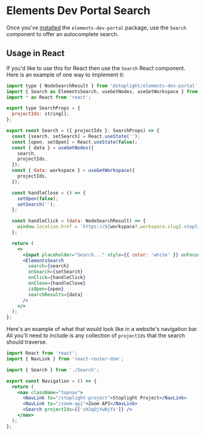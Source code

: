 # Elements Dev Portal Search

Once you've [installed](https://github.com/stoplightio/elements) the `elements-dev-portal` package, use the `Search` component to offer an autocomplete search.

## Usage in React

If you'd like to use this for React then use the `Search` React component. Here is an example of one way to implement it:

<!-- title: Search.tsx -->

```jsx
import type { NodeSearchResult } from '@stoplight/elements-dev-portal';
import { Search as ElementsSearch, useGetNodes, useGetWorkspace } from '@stoplight/elements-dev-portal';
import * as React from 'react';

export type SearchProps = {
  projectIds: string[];
};

export const Search = ({ projectIds }: SearchProps) => {
  const [search, setSearch] = React.useState('');
  const [open, setOpen] = React.useState(false);
  const { data } = useGetNodes({
    search,
    projectIds,
  });
  const { data: workspace } = useGetWorkspace({
    projectIds,
  });

  const handleClose = () => {
    setOpen(false);
    setSearch('');
  };

  const handleClick = (data: NodeSearchResult) => {
    window.location.href = `https://${workspace?.workspace.slug}.stoplight.io/docs/${data.project_slug}${data.uri}`;
  };

  return (
    <>
      <input placeholder="Search..." style={{ color: 'white' }} onFocus={() => setOpen(true)} />
      <ElementsSearch
        search={search}
        onSearch={setSearch}
        onClick={handleClick}
        onClose={handleClose}
        isOpen={open}
        searchResults={data}
      />
    </>
  );
};
```

Here's an example of what that would look like in a website's navigation bar. All you'll need to include is any collection of `projectIds` that the search should traverse.

<!-- title: Navigation.tsx -->
```jsx
import React from 'react';
import { NavLink } from 'react-router-dom';

import { Search } from './Search';

export const Navigation = () => {
  return (
    <nav className="topnav">
      <NavLink to="/stoplight-project">Stoplight Project</NavLink>
      <NavLink to="/zoom-api">Zoom API</NavLink>
      <Search projectIds={['cHJqOjYwNjYx']} />
    </nav>
  );
};
```
 

